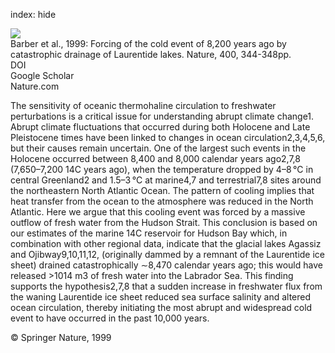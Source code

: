 index: hide

<div class="Citation">
    <div class="Citation-thumb CitationThumb-linked"  data-href="https://doi.org/10.1038/22504">
      <img src="https://static.claimspace.cloud/climate-study-static/refs/thumbs/5/Barber_et_al_1999-thumb.png" />
    </div>

  <div class="Citation-body">
    <div class="Citation-text">Barber et al., 1999: Forcing of the cold event of 8,200 years ago by catastrophic drainage of Laurentide lakes. <span class="Article-journal">Nature, </span><span class="Article-volume">400, </span>344-348pp.</div>
    <div class="Citation-links">
      <div class="CitationLink" data-href="https://doi.org/10.1038/22504">
        <div class="CitationLink-icon CitationLink-Doi"></div>
        <div class="CitationLink-text">DOI</div>
      </div>
      <div class="CitationLink" data-href="https://scholar.google.com/scholar?q=10.1038/22504">
        <div class="CitationLink-icon CitationLink-Scholar"></div>
        <div class="CitationLink-text">Google Scholar</div>
      </div>
      <div class="CitationLink" data-href="http://www.nature.com/nature/journal/v400/n6742/full/400344a0.html">
        <div class="CitationLink-icon CitationLink-Publisher"></div>
        <div class="CitationLink-text">Nature.com</div>
      </div>
    </div>
  </div>
</div>

The sensitivity of oceanic thermohaline circulation to freshwater perturbations is a critical issue for understanding abrupt climate change1. Abrupt climate fluctuations that occurred during both Holocene and Late Pleistocene times have been linked to changes in ocean circulation2,3,4,5,6, but their causes remain uncertain. One of the largest such events in the Holocene occurred between 8,400 and 8,000 calendar years ago2,7,8 (7,650–7,200 14C years ago), when the temperature dropped by 4–8 °C in central Greenland2 and 1.5–3 °C at marine4,7 and terrestrial7,8 sites around the northeastern North Atlantic Ocean. The pattern of cooling implies that heat transfer from the ocean to the atmosphere was reduced in the North Atlantic. Here we argue that this cooling event was forced by a massive outflow of fresh water from the Hudson Strait. This conclusion is based on our estimates of the marine 14C reservoir for Hudson Bay which, in combination with other regional data, indicate that the glacial lakes Agassiz and Ojibway9,10,11,12, (originally dammed by a remnant of the Laurentide ice sheet) drained catastrophically ∼8,470 calendar years ago; this would have released >1014 m3 of fresh water into the Labrador Sea. This finding supports the hypothesis2,7,8 that a sudden increase in freshwater flux from the waning Laurentide ice sheet reduced sea surface salinity and altered ocean circulation, thereby initiating the most abrupt and widespread cold event to have occurred in the past 10,000 years.

<div class="Citation-copy">
&copy; Springer Nature, 1999
</div>